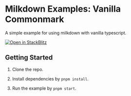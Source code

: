 # Milkdown Examples: Vanilla Commonmark

A simple example for using milkdown with vanilla typescript.

[![Open in StackBlitz](https://developer.stackblitz.com/img/open_in_stackblitz.svg)](https://stackblitz.com/github/Milkdown/examples/tree/main/vanilla-commonmark)

## Getting Started

1. Clone the repo.

2. Install dependencies by `pnpm install`.

3. Run the example by `pnpm start`.
